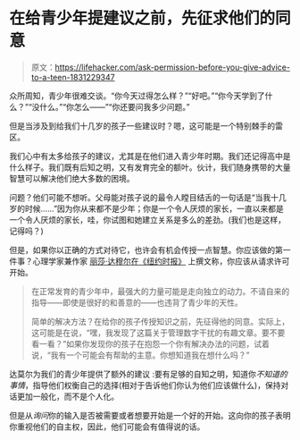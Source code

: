 # 在给青少年提建议之前，先征求他们的同意

> 原文：<https://lifehacker.com/ask-permission-before-you-give-advice-to-a-teen-1831229347>

众所周知，青少年很难交谈。“你今天过得怎么样？”“好吧。”“你今天学到了什么？”“没什么。”“你怎么——”“你还要问我多少问题。”



但是当涉及到给我们十几岁的孩子一些建议时？嗯，这可能是一个特别棘手的雷区。

我们心中有太多给孩子的建议，尤其是在他们进入青少年时期。我们还记得高中是什么样子。我们既有后知之明，又有发育完全的额叶。伙计，我们随身携带的大量智慧可以解决他们绝大多数的困境。

问题？他们可能不想听。父母能对孩子说的最令人瞠目结舌的一句话是“当我十几岁的时候……”因为你从来都不是少年；你是一个令人厌烦的家长，一直以来都是一个令人厌烦的家长，哇，你试图和她建立关系是多么的差劲。(我们也是这样，记得吗？)

但是，如果你以正确的方式对待它，也许会有机会传授一点智慧。你应该做的第一件事？心理学家兼作家 [丽莎·达穆尔在《纽约时报》](https://www.nytimes.com/2018/12/19/well/family/how-to-wrap-advice-as-a-gift-a-teenager-might-open.html) 上撰文称，你应该从请求许可开始。

> 在正常发育的青少年中，最强大的力量可能是走向独立的动力。不请自来的指导——即使是很好的和善意的——也违背了青少年的天性。
> 
> 简单的解决方法？在给你的孩子传授知识之前，先征得他的同意。实际上，这可能是在说，“嘿，我发现了这篇关于管理数字干扰的有趣文章。要不要看一看？”如果你发现你的孩子在抱怨一个你有解决办法的问题，试着说，“我有一个可能会有帮助的主意。你想知道我在想什么吗？”

达莫尔为我们的青少年提供了额外的建议 :要有足够的自知之明，知道你*不知道的事情*，指导他们权衡自己的选择(相对于告诉他们你认为他们应该做什么)，保持对话更加一般化，而不是个人化。

但是从*询问*你的输入是否被需要或者想要开始是一个好的开始。这向你的孩子表明你重视他们的自主权，因此，他们可能会有值得说的话。